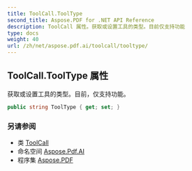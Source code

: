 ```yaml
---
title: ToolCall.ToolType
second_title: Aspose.PDF for .NET API Reference
description: ToolCall 属性。获取或设置工具的类型。目前仅支持功能
type: docs
weight: 40
url: /zh/net/aspose.pdf.ai/toolcall/tooltype/
---
```

## ToolCall.ToolType 属性

获取或设置工具的类型。目前，仅支持功能。

```csharp
public string ToolType { get; set; }
```

### 另请参阅

* 类 [ToolCall](../)
* 命名空间 [Aspose.Pdf.AI](../../../aspose.pdf.ai/)
* 程序集 [Aspose.PDF](../../../)
